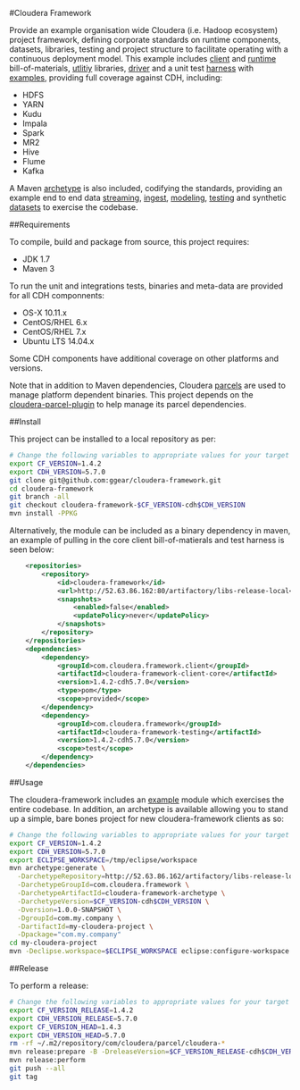 #Cloudera Framework

Provide an example organisation wide Cloudera (i.e. Hadoop ecosystem) project framework, defining corporate standards on runtime components, datasets, libraries, testing and project structure to facilitate operating with a continuous deployment model. This example includes [client](https://github.com/ggear/cloudera-framework/tree/master/cloudera-framework-client) and [runtime](https://github.com/ggear/cloudera-framework/tree/master/cloudera-framework-runtime) bill-of-materials, [utlitiy](https://github.com/ggear/cloudera-framework/tree/master/cloudera-framework-common/src/main/java/com/cloudera/framework/common) libraries, [driver](https://github.com/ggear/cloudera-framework/tree/master/cloudera-framework-common/src/main/java/com/cloudera/framework/common/Driver.java) and a unit test [harness](https://github.com/ggear/cloudera-framework/tree/master/cloudera-framework-testing/src/main/java/com/cloudera/framework/testing) with [examples](https://github.com/ggear/cloudera-framework/tree/master/cloudera-framework-testing/src/test/java/com/cloudera/framework/testing/server), providing full coverage against CDH, including:

* HDFS
* YARN
* Kudu
* Impala
* Spark
* MR2
* Hive
* Flume
* Kafka

A Maven [archetype](https://github.com/ggear/cloudera-framework/tree/master/cloudera-framework-archetype) is also included, codifying the standards, providing an example end to end data [streaming](https://github.com/ggear/cloudera-framework/tree/master/cloudera-framework-archetype/src/main/resources/archetype-resources/src/main/java/com/cloudera/example/stream), [ingest](https://github.com/ggear/cloudera-framework/tree/master/cloudera-framework-archetype/src/main/resources/archetype-resources/src/main/java/com/cloudera/example/ingest), [modeling](https://github.com/ggear/cloudera-framework/tree/master/cloudera-framework-archetype/src/main/resources/archetype-resources/src/main/java/com/cloudera/example/model), [testing](https://github.com/ggear/cloudera-framework/tree/master/cloudera-framework-archetype/src/main/resources/archetype-resources/src/test/java/com/cloudera/example) and synthetic [datasets](https://github.com/ggear/cloudera-framework/tree/master/cloudera-framework-archetype/src/main/resources/archetype-resources/src/test/resources/data/mydataset) to exercise the codebase.

##Requirements

To compile, build and package from source, this project requires:

* JDK 1.7
* Maven 3

To run the unit and integrations tests, binaries and meta-data are provided for all CDH componnents:

* OS-X 10.11.x
* CentOS/RHEL 6.x
* CentOS/RHEL 7.x
* Ubuntu LTS 14.04.x

Some CDH components have additional coverage on other platforms and versions.

Note that in addition to Maven dependencies, Cloudera [parcels](http://www.cloudera.com/documentation/enterprise/latest/topics/cm_ig_parcels.html) are used to manage platform dependent binaries. This project depends on the [cloudera-parcel-plugin](https://github.com/ggear/cloudera-parcel/cloudera-parcel-plugin) to help manage its parcel dependencies.

##Install

This project can be installed to a local repository as per:

```bash
# Change the following variables to appropriate values for your target environment
export CF_VERSION=1.4.2
export CDH_VERSION=5.7.0
git clone git@github.com:ggear/cloudera-framework.git
cd cloudera-framework
git branch -all
git checkout cloudera-framework-$CF_VERSION-cdh$CDH_VERSION
mvn install -PPKG
```

Alternatively, the module can be included as a binary dependency in maven, an example of pulling in the core client bill-of-matierals and test harness is seen below:

```xml
	<repositories>
		<repository>
			<id>cloudera-framework</id>
			<url>http://52.63.86.162:80/artifactory/libs-release-local</url>
			<snapshots>
				<enabled>false</enabled>
				<updatePolicy>never</updatePolicy>
			</snapshots>
		</repository>
	</repositories>
	<dependencies>
		<dependency>
			<groupId>com.cloudera.framework.client</groupId>
			<artifactId>cloudera-framework-client-core</artifactId>
			<version>1.4.2-cdh5.7.0</version>
			<type>pom</type>
			<scope>provided</scope>
		</dependency>
		<dependency>
			<groupId>com.cloudera.framework</groupId>
			<artifactId>cloudera-framework-testing</artifactId>
			<version>1.4.2-cdh5.7.0</version>
			<scope>test</scope>
		</dependency>
	</dependencies>
```

##Usage

The cloudera-framework includes an [example](https://github.com/ggear/cloudera-framework/tree/master/cloudera-framework-example) module which exercises the entire codebase. In addition, an archetype is available allowing you to stand up a simple, bare bones project for new cloudera-framework clients as so:

```bash
# Change the following variables to appropriate values for your target environment
export CF_VERSION=1.4.2
export CDH_VERSION=5.7.0
export ECLIPSE_WORKSPACE=/tmp/eclipse/workspace
mvn archetype:generate \
  -DarchetypeRepository=http://52.63.86.162/artifactory/libs-release-local \
  -DarchetypeGroupId=com.cloudera.framework \
  -DarchetypeArtifactId=cloudera-framework-archetype \
  -DarchetypeVersion=$CF_VERSION-cdh$CDH_VERSION \
  -Dversion=1.0.0-SNAPSHOT \
  -DgroupId=com.my.company \
  -DartifactId=my-cloudera-project \
  -Dpackage="com.my.company"
cd my-cloudera-project
mvn -Declipse.workspace=$ECLIPSE_WORKSPACE eclipse:configure-workspace eclipse:eclipse clean install
```

##Release

To perform a release:

```bash
# Change the following variables to appropriate values for your target environment
export CF_VERSION_RELEASE=1.4.2
export CDH_VERSION_RELEASE=5.7.0
export CF_VERSION_HEAD=1.4.3
export CDH_VERSION_HEAD=5.7.0
rm -rf ~/.m2/repository/com/cloudera/parcel/cloudera-*
mvn release:prepare -B -DreleaseVersion=$CF_VERSION_RELEASE-cdh$CDH_VERSION_RELEASE -DdevelopmentVersion=$CF_VERSION_HEAD-cdh$CDH_VERSION_HEAD-SNAPSHOT
mvn release:perform
git push --all
git tag
```
